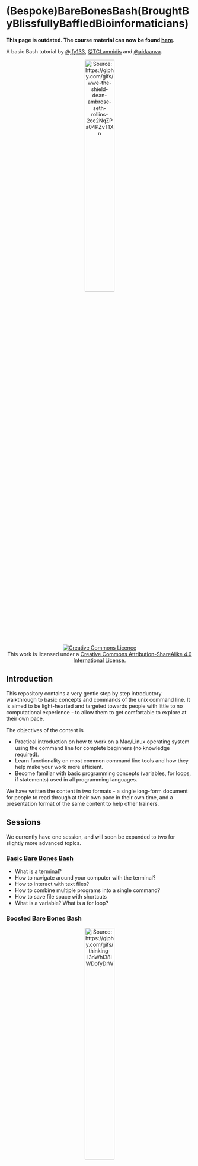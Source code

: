 # (Bespoke)BareBonesBash(BroughtByBlissfullyBaffledBioinformaticians)

**This page is outdated. The course material can now be found [here](https://barebonesbash.github.io/).**



A basic Bash tutorial by [@jfy133](https://github.com/jfy133), [@TCLamnidis](https://github.com/TCLamnidis/) and [@aidaanva](https://github.com/aidaanva).
<p align="center"><img title="Source: https://giphy.com/gifs/wwe-the-shield-dean-ambrose-seth-rollins-2ce2NqZPa04PZvT1Xn" src="https://media.giphy.com/media/2ce2NqZPa04PZvT1Xn/giphy.gif" width="40%"></p>

<a rel="license" href="http://creativecommons.org/licenses/by-sa/4.0/"><p align="center"><img alt="Creative Commons Licence" style="border-width:0" src="https://i.creativecommons.org/l/by-sa/4.0/88x31.png" /></a><br />This work is licensed under a <a rel="license" href="http://creativecommons.org/licenses/by-sa/4.0/">Creative Commons Attribution-ShareAlike 4.0 International License</a>.

## Introduction

This repository contains a very gentle step by step introductory walkthrough 
to basic concepts and commands of the unix command line. It is aimed to be
light-hearted and targeted towards people with little to no computational 
experience - to allow them to get comfortable to explore at their own pace.

The objectives of the content is

- Practical introduction on how to work on a Mac/Linux operating system using the command line for complete beginners (no knowledge required).
- Learn functionality on most common command line tools and how they help make your work more efficient.
- Become familiar with basic programming concepts (variables, for loops, if statements) used in all programming languages.

We have written the content in two formats - a single long-form document for
people to read through at their own pace in their own time, and a presentation 
format of the same content to help other trainers.

## Sessions

We currently have one session, and will soon be expanded to two for slightly
more advanced topics.

### [Basic Bare Bones Bash](docs/01-basic_barebonesbash.md)

- What is a terminal?
- How to navigate around your computer with the terminal?
- How to interact with text files?
- How to combine multiple programs into a single command?
- How to save file space with shortcuts
- What is a variable? What is a for loop?


### Boosted Bare Bones Bash

<p align="center"><img title="Source: https://giphy.com/gifs/thinking-l3nWhI38IWDofyDrW" src="https://media.giphy.com/media/l3nWhI38IWDofyDrW/giphy.gif" width="40%"></p>
